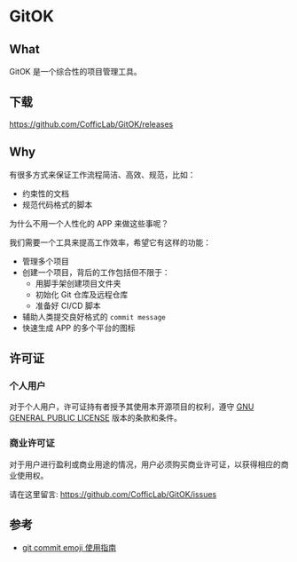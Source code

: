 # GitOK

## What

GitOK 是一个综合性的项目管理工具。

## 下载

<https://github.com/CofficLab/GitOK/releases>

## Why

有很多方式来保证工作流程简洁、高效、规范，比如：

- 约束性的文档
- 规范代码格式的脚本

为什么不用一个人性化的 APP 来做这些事呢？

我们需要一个工具来提高工作效率，希望它有这样的功能：

- 管理多个项目
- 创建一个项目，背后的工作包括但不限于：
  - 用脚手架创建项目文件夹
  - 初始化 Git 仓库及远程仓库
  - 准备好 CI/CD 脚本
- 辅助人类提交良好格式的 `commit message`
- 快速生成 APP 的多个平台的图标

## 许可证

### 个人用户

对于个人用户，许可证持有者授予其使用本开源项目的权利，遵守 [GNU GENERAL PUBLIC LICENSE](./LICENSE) 版本的条款和条件。

### 商业许可证

对于用户进行盈利或商业用途的情况，用户必须购买商业许可证，以获得相应的商业使用权。

请在这里留言: <https://github.com/CofficLab/GitOK/issues>

## 参考

- [git commit emoji 使用指南](https://github.com/liuchengxu/git-commit-emoji-cn)
